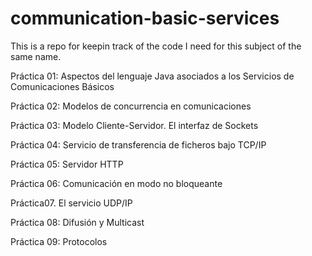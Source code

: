 communication-basic-services
============================

This is a repo for keepin track of the code I need for this subject of the same name. 

Práctica 01: Aspectos del lenguaje Java asociados a los Servicios de Comunicaciones Básicos

Práctica 02: Modelos de concurrencia en comunicaciones

Práctica 03: Modelo Cliente-Servidor. El interfaz de Sockets

Práctica 04: Servicio de transferencia de ficheros bajo TCP/IP

Práctica 05: Servidor HTTP

Práctica 06: Comunicación en modo no bloqueante

Práctica07. El servicio UDP/IP

Práctica 08: Difusión y Multicast

Práctica 09: Protocolos
